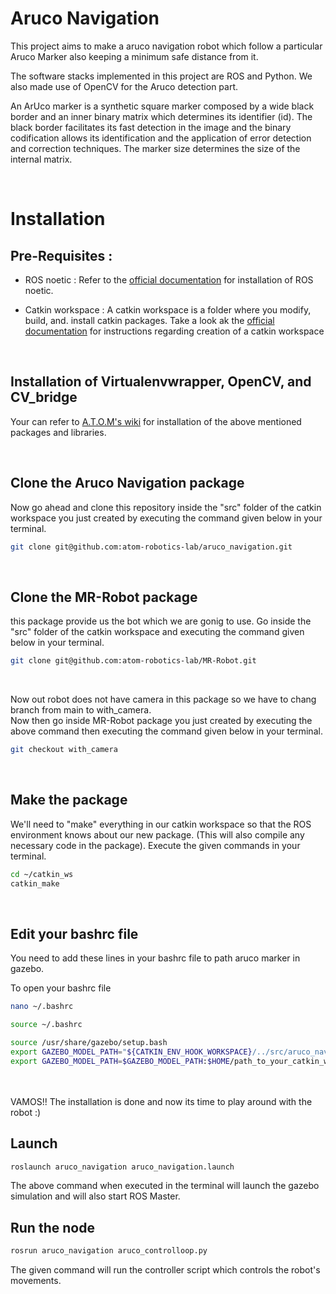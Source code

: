 # Aruco Navigation

This project aims to make a aruco navigation robot which follow a particular Aruco Marker also keeping a minimum safe distance from it.

The software stacks implemented in this project are ROS and Python. We also made use of OpenCV for the Aruco detection part.

An ArUco marker is a synthetic square marker composed by a wide black border and an inner binary matrix which determines its identifier (id). The black border facilitates its fast detection in the image and the binary codification allows its identification and the application of error detection and correction techniques. The marker size determines the size of the internal matrix. 


<br>

# Installation

## Pre-Requisites :
- ROS noetic : Refer to the [official documentation](http://wiki.ros.org/noetic/Installation/Ubuntu) for installation of ROS noetic.
               
- Catkin workspace : A catkin workspace is a folder where you modify, build, and. install catkin packages. Take a look ak the [official documentation](http://wiki.ros.org/catkin/Tutorials/create_a_workspace) for instructions regarding creation of a catkin workspace


<br>

## Installation of Virtualenvwrapper, OpenCV, and CV_bridge

Your can refer to [A.T.O.M's wiki](https://atom-robotics-lab.github.io/wiki/setup/virtualenv.html) for installation of the above mentioned packages and libraries.

<br>

## Clone the Aruco Navigation package
Now go ahead and clone this repository inside the "src" folder of the catkin workspace you just created by executing the command given below in your terminal.
```bash
git clone git@github.com:atom-robotics-lab/aruco_navigation.git
```

<br>

## Clone the MR-Robot package
this package provide us the bot which we are gonig to use.
Go inside the "src" folder of the catkin workspace and executing the command given below in your terminal.
```bash
git clone git@github.com:atom-robotics-lab/MR-Robot.git
```

<br>

Now out robot does not have camera in this package so we have to chang branch from main to with_camera.   
Now then go inside MR-Robot package you just created by executing the above command then executing the command given below in your terminal.
```bash
git checkout with_camera 
```

<br>

## Make the package
We'll need to "make" everything in our catkin workspace so that the ROS environment knows about our new package.  (This will also compile any necessary code in the package). Execute the given commands in your terminal.

```bash
cd ~/catkin_ws
catkin_make
```


<br>

## Edit your bashrc file

You need to add these lines in your bashrc file to path aruco marker in gazebo.

To open your bashrc file
```bash
nano ~/.bashrc
```
```bash
source ~/.bashrc
```

```bash
source /usr/share/gazebo/setup.bash
export GAZEBO_MODEL_PATH="${CATKIN_ENV_HOOK_WORKSPACE}/../src/aruco_navigation/models/:${GAZEBO_MODEL_PATH}"
export GAZEBO_MODEL_PATH=$GAZEBO_MODEL_PATH:$HOME/path_to_your_catkin_workspace/src/aruco_navigation/models
```

<br><br>
VAMOS!! The installation is done and now its time to play around with the robot :)



## Launch

```bash
roslaunch aruco_navigation aruco_navigation.launch
```
The above command when executed in the terminal will launch the gazebo simulation and will also start ROS Master.






## Run the node

```bash
rosrun aruco_navigation aruco_controlloop.py
```

The given command will run the controller script which controls the robot's movements.




